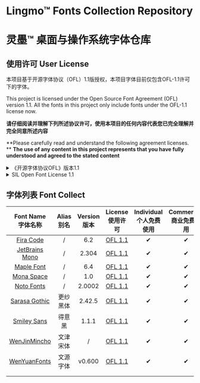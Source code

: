 

# Lingmo™ Fonts Collection Repository

# 灵墨™ 桌面与操作系统字体仓库

## 使用许可 User License

本项目基于开源字体协议（OFL）1.1版授权，本项目字体目前仅包含OFL-1.1许可下的字体。

This project is licensed under the Open Source Font Agreement (OFL) version 1.1.
All the fonts in this project only include fonts under the OFL-1.1 license now.

**请仔细阅读并理解下列所述协议许可，使用本项目的任何内容代表您已完全理解并完全同意所述内容**

**Please carefully read and understand the following agreement licenses. **
**The use of any content in this project represents that you have fully understood and agreed to the stated content**

<details>
<summary>《开源字体协议OFL》版本1.1</summary>
序言

开放式字体许可证（OFL）的目标是促进世界范围内协作式字体项目的发展，支持学术界和语言界的字体创建工作，并提供一个自由开放的框架，在这个框架中，字体可以与其他人合作共享和改进。

OFL允许许可字体自由使用、研究、修改和重新分发，只要它们不是自己出售的。字体，包括任何衍生作品，可以捆绑、嵌入、重新分发和/或与任何软件一起出售，前提是衍生作品不使用任何保留名称。但是，字体和衍生产品不能在任何其他类型的许可下发布。在本许可证下保留字体的要求不适用于使用字体或其衍生物创建的任何文档。

定义

“字体软件”是指版权持有人根据本许可证发布的文件集，并清楚地标记为该文件集。这可能包括源文件、构建脚本和文档。

“保留字体名称”指版权声明后指定的任何名称。

“原始版本”是指版权所有者分发的字体软件组件的集合。

“修改版本”是指通过添加、删除或替换（部分或全部）原始版本的任何组件、更改格式或将字体软件移植到新环境而产生的任何衍生产品。

“作者”是指任何设计师、工程师、程序员、技术作家或其他对字体软件作出贡献的人。

许可和条件

特此免费授予获得字体软件副本的任何人使用、研究、复制、合并、嵌入、修改、重新分发和出售字体软件的修改和未修改副本的权限，但须符合以下条件：

1） 字体软件及其任何单个组件（原始版本或修改版本）均不得自行销售。

2） 字体软件的原始或修改版本可与任何软件捆绑、重新分发和/或出售，前提是每份副本包含上述版权声明和本许可证。这些可以作为独立文本文件、人类可读的标题或文本或二进制文件中的适当机器可读元数据字段包括，只要这些字段可以被用户轻松查看。

3） 除非获得相应版权持有人的明确书面许可，否则字体软件的任何修改版本均不得使用保留字体名称。此限制仅适用于呈现给用户的主字体名称。

4） 版权持有人或字体软件作者的姓名不得用于宣传、背书或宣传任何修改版本，除非确认版权持有人和作者的贡献或获得其明确书面许可。

5） 字体软件，无论是修改的还是未修改的，无论是部分还是全部，都必须根据本许可证进行分发，并且不得根据任何其他许可证进行分发。本许可证对字体的要求不适用于使用字体软件创建的任何文档。

终止授权

如果不满足上述任何条件，本许可证将无效。

免责声明

字体软件按“原样”提供，无任何明示或暗示的担保，包括但不限于对适销性、适用于特定用途以及不侵犯版权、专利、商标或其他权利的任何担保。在任何情况下，版权持有人均不对因使用或无法使用字体软件或字体软件的其他交易而产生的任何索赔、损害赔偿或其他责任承担责任，包括任何一般、特殊、间接、附带或后果性损害赔偿，无论是合同诉讼、侵权诉讼还是其他诉讼。
</details>

<details>
<summary>SIL Open Font License 1.1</summary>
PREAMBLE

The goals of the Open Font License (OFL) are to stimulate worldwide development of collaborative font projects, to support the font creation efforts of academic and linguistic communities, and to provide a free and open framework in which fonts may be shared and improved in partnership with others.

The OFL allows the licensed fonts to be used, studied, modified and redistributed freely as long as they are not sold by themselves. The fonts, including any derivative works, can be bundled, embedded, redistributed and/or sold with any software provided that any reserved names are not used by derivative works. The fonts and derivatives, however, cannot be released under any other type of license. The requirement for fonts to remain under this license does not apply to any document created using the fonts or their derivatives.

DEFINITIONS

“Font Software” refers to the set of files released by the Copyright Holder(s) under this license and clearly marked as such. This may include source files, build scripts and documentation.

“Reserved Font Name” refers to any names specified as such after the copyright statement(s).

“Original Version” refers to the collection of Font Software components as distributed by the Copyright Holder(s).

“Modified Version” refers to any derivative made by adding to, deleting, or substituting — in part or in whole — any of the components of the Original Version, by changing formats or by porting the Font Software to a new environment.

“Author” refers to any designer, engineer, programmer, technical writer or other person who contributed to the Font Software.

PERMISSION & CONDITIONS

Permission is hereby granted, free of charge, to any person obtaining a copy of the Font Software, to use, study, copy, merge, embed, modify, redistribute, and sell modified and unmodified copies of the Font Software, subject to the following conditions:

1) Neither the Font Software nor any of its individual components, in Original or Modified Versions, may be sold by itself.

2) Original or Modified Versions of the Font Software may be bundled, redistributed and/or sold with any software, provided that each copy contains the above copyright notice and this license. These can be included either as stand-alone text files, human-readable headers or in the appropriate machine-readable metadata fields within text or binary files as long as those fields can be easily viewed by the user.

3) No Modified Version of the Font Software may use the Reserved Font Name(s) unless explicit written permission is granted by the corresponding Copyright Holder. This restriction only applies to the primary font name as presented to the users.

4) The name(s) of the Copyright Holder(s) or the Author(s) of the Font Software shall not be used to promote, endorse or advertise any Modified Version, except to acknowledge the contribution(s) of the Copyright Holder(s) and the Author(s) or with their explicit written permission.

5) The Font Software, modified or unmodified, in part or in whole, must be distributed entirely under this license, and must not be distributed under any other license. The requirement for fonts to remain under this license does not apply to any document created using the Font Software.

TERMINATION

This license becomes null and void if any of the above conditions are not met.

DISCLAIMER

THE FONT SOFTWARE IS PROVIDED “AS IS”, WITHOUT WARRANTY OF ANY KIND, EXPRESS OR IMPLIED, INCLUDING BUT NOT LIMITED TO ANY WARRANTIES OF MERCHANTABILITY, FITNESS FOR A PARTICULAR PURPOSE AND NONINFRINGEMENT OF COPYRIGHT, PATENT, TRADEMARK, OR OTHER RIGHT. IN NO EVENT SHALL THE COPYRIGHT HOLDER BE LIABLE FOR ANY CLAIM, DAMAGES OR OTHER LIABILITY, INCLUDING ANY GENERAL, SPECIAL, INDIRECT, INCIDENTAL, OR CONSEQUENTIAL DAMAGES, WHETHER IN AN ACTION OF CONTRACT, TORT OR OTHERWISE, ARISING FROM, OUT OF THE USE OR INABILITY TO USE THE FONT SOFTWARE OR FROM OTHER DEALINGS IN THE FONT SOFTWARE.
</details>

## 字体列表 Font Collect 

|                    Font Name<br/>字体名称                    | Alias<br/>别名 | Version<br/>版本 |                     License<br/>使用许可                     | Individual<br/>个人免费使用 | Commercial<br/>商业免费使用 | 西文 | 简中 | 繁中 | 日语 | 韩文 | Repository<br/>仓库路径 |
| :----------------------------------------------------------: | :------------: | :--------------: | :----------------------------------------------------------: | :-------------------------: | :-------------------------: | ---- | ---- | ---- | ---- | ---- | :---------------------: |
|       [Fira Code](https://github.com/tonsky/FiraCode)        |       /        |       6.2        | [OFL 1.1](https://github.com/tonsky/FiraCode/blob/main/LICENSE) |              ✔              |              ✔              | ✔    | ✔    | ✔    | ✔    | ✔    |                         |
| [JetBrains Mono](https://github.com/JetBrains/JetBrainsMono) |       /        |      2.304       | [OFL 1.1](https://github.com/JetBrains/JetBrainsMono/blob/main/OFL.txt) |              ✔              |              ✔              | ✔    | ✔    |      |      |      |                         |
|   [Maple Font](https://github.com/subframe7536/maple-font)   |       /        |       6.4        | [OFL 1.1](https://github.com/subframe7536/maple-font/blob/main/OFL.txt) |              ✔              |              ✔              | ✔    | ✔    |      |      |      |                         |
|    [Mona Space](https://github.com/githubnext/monaspace)     |       /        |       1.0        | [OFL 1.1](https://github.com/githubnext/monaspace/blob/main/LICENSE) |              ✔              |              ✔              | ✔    | ✔    |      |      |      |                         |
|     [Noto Fonts](https://github.com/notofonts/noto-cjk)      |       /        |      2.0002      | [OFL 1.1](https://github.com/notofonts/noto-cjk/blob/main/LICENSE) |              ✔              |              ✔              | ✔    | ✔    |      |      |      |                         |
|  [Sarasa Gothic](https://github.com/be5invis/Sarasa-Gothic)  |    更纱黑体    |      2.42.5      | [OFL 1.1](https://github.com/be5invis/Sarasa-Gothic/blob/main/LICENSE) |              ✔              |              ✔              | ✔    | ✔    |      |      |      |                         |
| [Smiley Sans](https://github.com/atelier-anchor/smiley-sans) |     得意黑     |      1.1.1       | [OFL 1.1](https://github.com/atelier-anchor/smiley-sans/blob/main/LICENSE) |              ✔              |              ✔              | ✔    | ✔    |      |      |      |                         |
|   [WenJinMincho](https://gitee.com/takushun/WenJinMincho)    |    文津宋体    |        /         | [OFL 1.1](https://github.com/kingsunsun2012/wenjinmincho/blob/main/LICENSE-zh.md) |              ✔              |              ✔              | ✔    | ✔    |      |      |      |                         |
| [WenYuanFonts](https://github.com/takushun-wu/WenYuanFonts)  |    文源字体    |      v0.600      | [OFL 1.1](https://github.com/takushun-wu/WenYuanFonts/blob/main/LICENSE-zh.md) |              ✔              |              ✔              | ✔    | ✔    |      |      |      |                         |
|                                                              |                |                  |                                                              |                             |                             |      |      |      |      |      |                         |
|                                                              |                |                  |                                                              |                             |                             |      |      |      |      |      |                         |
